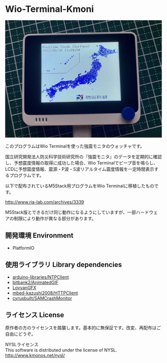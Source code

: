 # Wio-Terminal-Kmoni

![wio-terminal-kmoni](/sample.jpg)

このプログラムはWio Terminalを使った強震モニタのウォッチャです。

国立研究開発法人防災科学技術研究所の『強震モニタ』のデータを定期的に確認し、予想震度情報の取得に成功した場合、Wio Terminalでビープ音を鳴らし、LCDに予想震度情報、震源・P波・S波リアルタイム震度情報を一定時間表示するプログラムです。

以下で配布されているM5Stack用プログラムをWio Terminalに移植したものです。

http://www.ria-lab.com/archives/3339

M5Stack版とできるだけ同じ動作になるようにしていますが、一部ハードウェアの制限により動作が異なる部分があります。  

## 開発環境 Environment

  - PlatformIO


## 使用ライブラリ Library dependencies

  - [arduino-libraries/NTPClient](https://github.com/arduino-libraries/NTPClient)
  - [bitbank2/AnimatedGIF](https://github.com/bitbank2/AnimatedGIF)
  - [LovyanGFX](https://github.com/Lovyan03/LovyanGFX)
  - [mbed-kazushi2008/HTTPClient](https://os.mbed.com/users/kazushi2008/code/HTTPClient/)
  - [cyrusbuilt/SAMCrashMonitor](https://github.com/cyrusbuilt/SAMCrashMonitor)


## ライセンス License

原作者の方のライセンスを踏襲します。基本的に無保証です。改変、再配布はご自由にどうぞ。

NYSLライセンス  
This software is distributed under the license of NYSL.  
http://www.kmonos.net/nysl/
